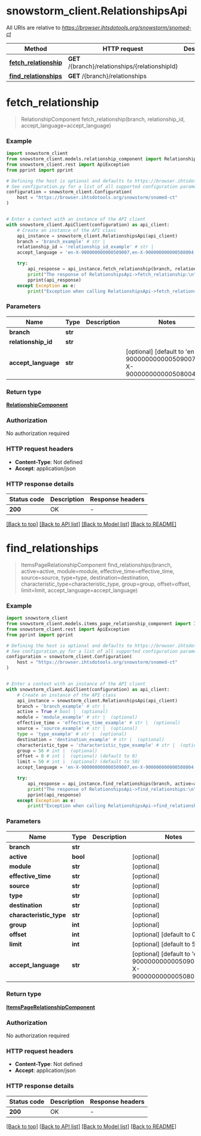 # snowstorm_client.RelationshipsApi

All URIs are relative to *https://browser.ihtsdotools.org/snowstorm/snomed-ct*

Method | HTTP request | Description
------------- | ------------- | -------------
[**fetch_relationship**](RelationshipsApi.md#fetch_relationship) | **GET** /{branch}/relationships/{relationshipId} | 
[**find_relationships**](RelationshipsApi.md#find_relationships) | **GET** /{branch}/relationships | 


# **fetch_relationship**
> RelationshipComponent fetch_relationship(branch, relationship_id, accept_language=accept_language)

### Example


```python
import snowstorm_client
from snowstorm_client.models.relationship_component import RelationshipComponent
from snowstorm_client.rest import ApiException
from pprint import pprint

# Defining the host is optional and defaults to https://browser.ihtsdotools.org/snowstorm/snomed-ct
# See configuration.py for a list of all supported configuration parameters.
configuration = snowstorm_client.Configuration(
    host = "https://browser.ihtsdotools.org/snowstorm/snomed-ct"
)


# Enter a context with an instance of the API client
with snowstorm_client.ApiClient(configuration) as api_client:
    # Create an instance of the API class
    api_instance = snowstorm_client.RelationshipsApi(api_client)
    branch = 'branch_example' # str | 
    relationship_id = 'relationship_id_example' # str | 
    accept_language = 'en-X-900000000000509007,en-X-900000000000508004,en' # str |  (optional) (default to 'en-X-900000000000509007,en-X-900000000000508004,en')

    try:
        api_response = api_instance.fetch_relationship(branch, relationship_id, accept_language=accept_language)
        print("The response of RelationshipsApi->fetch_relationship:\n")
        pprint(api_response)
    except Exception as e:
        print("Exception when calling RelationshipsApi->fetch_relationship: %s\n" % e)
```



### Parameters


Name | Type | Description  | Notes
------------- | ------------- | ------------- | -------------
 **branch** | **str**|  | 
 **relationship_id** | **str**|  | 
 **accept_language** | **str**|  | [optional] [default to &#39;en-X-900000000000509007,en-X-900000000000508004,en&#39;]

### Return type

[**RelationshipComponent**](RelationshipComponent.md)

### Authorization

No authorization required

### HTTP request headers

 - **Content-Type**: Not defined
 - **Accept**: application/json

### HTTP response details

| Status code | Description | Response headers |
|-------------|-------------|------------------|
**200** | OK |  -  |

[[Back to top]](#) [[Back to API list]](../README.md#documentation-for-api-endpoints) [[Back to Model list]](../README.md#documentation-for-models) [[Back to README]](../README.md)

# **find_relationships**
> ItemsPageRelationshipComponent find_relationships(branch, active=active, module=module, effective_time=effective_time, source=source, type=type, destination=destination, characteristic_type=characteristic_type, group=group, offset=offset, limit=limit, accept_language=accept_language)

### Example


```python
import snowstorm_client
from snowstorm_client.models.items_page_relationship_component import ItemsPageRelationshipComponent
from snowstorm_client.rest import ApiException
from pprint import pprint

# Defining the host is optional and defaults to https://browser.ihtsdotools.org/snowstorm/snomed-ct
# See configuration.py for a list of all supported configuration parameters.
configuration = snowstorm_client.Configuration(
    host = "https://browser.ihtsdotools.org/snowstorm/snomed-ct"
)


# Enter a context with an instance of the API client
with snowstorm_client.ApiClient(configuration) as api_client:
    # Create an instance of the API class
    api_instance = snowstorm_client.RelationshipsApi(api_client)
    branch = 'branch_example' # str | 
    active = True # bool |  (optional)
    module = 'module_example' # str |  (optional)
    effective_time = 'effective_time_example' # str |  (optional)
    source = 'source_example' # str |  (optional)
    type = 'type_example' # str |  (optional)
    destination = 'destination_example' # str |  (optional)
    characteristic_type = 'characteristic_type_example' # str |  (optional)
    group = 56 # int |  (optional)
    offset = 0 # int |  (optional) (default to 0)
    limit = 50 # int |  (optional) (default to 50)
    accept_language = 'en-X-900000000000509007,en-X-900000000000508004,en' # str |  (optional) (default to 'en-X-900000000000509007,en-X-900000000000508004,en')

    try:
        api_response = api_instance.find_relationships(branch, active=active, module=module, effective_time=effective_time, source=source, type=type, destination=destination, characteristic_type=characteristic_type, group=group, offset=offset, limit=limit, accept_language=accept_language)
        print("The response of RelationshipsApi->find_relationships:\n")
        pprint(api_response)
    except Exception as e:
        print("Exception when calling RelationshipsApi->find_relationships: %s\n" % e)
```



### Parameters


Name | Type | Description  | Notes
------------- | ------------- | ------------- | -------------
 **branch** | **str**|  | 
 **active** | **bool**|  | [optional] 
 **module** | **str**|  | [optional] 
 **effective_time** | **str**|  | [optional] 
 **source** | **str**|  | [optional] 
 **type** | **str**|  | [optional] 
 **destination** | **str**|  | [optional] 
 **characteristic_type** | **str**|  | [optional] 
 **group** | **int**|  | [optional] 
 **offset** | **int**|  | [optional] [default to 0]
 **limit** | **int**|  | [optional] [default to 50]
 **accept_language** | **str**|  | [optional] [default to &#39;en-X-900000000000509007,en-X-900000000000508004,en&#39;]

### Return type

[**ItemsPageRelationshipComponent**](ItemsPageRelationshipComponent.md)

### Authorization

No authorization required

### HTTP request headers

 - **Content-Type**: Not defined
 - **Accept**: application/json

### HTTP response details

| Status code | Description | Response headers |
|-------------|-------------|------------------|
**200** | OK |  -  |

[[Back to top]](#) [[Back to API list]](../README.md#documentation-for-api-endpoints) [[Back to Model list]](../README.md#documentation-for-models) [[Back to README]](../README.md)


